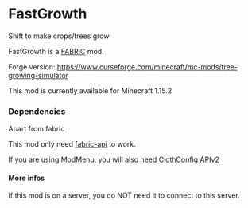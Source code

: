 # FastGrowth
 Shift to make crops/trees grow

FastGrowth is a [FABRIC](https://fabricmc.net/ "FABRIC") mod.

Forge version: https://www.curseforge.com/minecraft/mc-mods/tree-growing-simulator

This mod is currently available for Minecraft 1.15.2

### Dependencies
Apart from fabric

This mod only need [fabric-api](https://www.curseforge.com/minecraft/mc-mods/fabric-api) to work.

If you are using ModMenu, you will also need [ClothConfig APIv2](https://www.curseforge.com/minecraft/mc-mods/cloth-config)
#### More infos
If this mod is on a server, you do NOT need it to connect to this server.